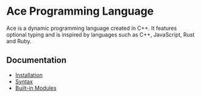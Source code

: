 # Ace Programming Language

Ace is a dynamic programming language created in C++. 
It features optional typing and is inspired by languages such as C++, JavaScript, Rust and Ruby.

## Documentation

- [Installation](./docs/installation.md)
- [Syntax](./docs/syntax.md)
- [Built-in Modules](./docs/built-in-modules)